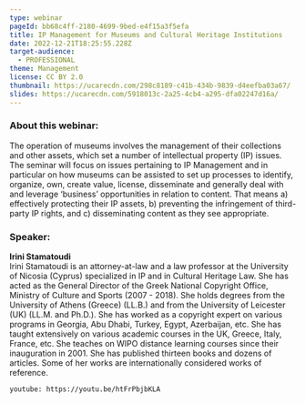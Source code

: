 ```yaml
---
type: webinar
pageId: bb68c4ff-2180-4699-9bed-e4f15a3f5efa
title: IP Management for Museums and Cultural Heritage Institutions
date: 2022-12-21T18:25:55.228Z
target-audience:
  - PROFESSIONAL
theme: Management
license: CC BY 2.0
thumbnail: https://ucarecdn.com/298c8189-c41b-434b-9839-d4eefba03a67/
slides: https://ucarecdn.com/5918013c-2a25-4cb4-a295-dfa02247d16a/
---
```

### About this webinar:

The operation of museums involves the management of their collections and other assets, which set a number of intellectual property (IP) issues. The seminar will focus on issues pertaining to IP Management and in particular on how museums can be assisted to set up processes to identify, organize, own, create value, license, disseminate and generally deal with and leverage ‘business’ opportunities in relation to content. That means a) effectively protecting their IP assets, b) preventing the infringement of third-party IP rights, and c) disseminating content as they see appropriate.

### Speaker:

**Irini Stamatoudi** \
Irini Stamatoudi is an attorney-at-law and a law professor at the University of Nicosia (Cyprus) specialized in IP and in Cultural Heritage Law. She has acted as the General Director of the Greek National Copyright Office, Ministry of Culture and Sports (2007 - 2018). She holds degrees from the University of Athens (Greece) (LL.B.) and from the University of Leicester (UK) (LL.M. and Ph.D.). She has worked as a copyright expert on various programs in Georgia, Abu Dhabi, Turkey, Egypt, Azerbaijan, etc. She has taught extensively on various academic courses in the UK, Greece, Italy, France, etc. She teaches on WIPO distance learning courses since their inauguration in 2001. She has published thirteen books and dozens of articles. Some of her works are internationally considered works of reference.

`youtube: https://youtu.be/htFrPbjbKLA`